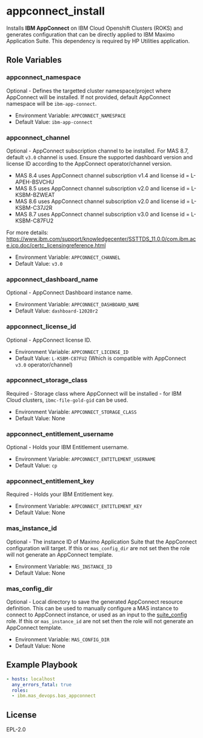 appconnect_install
===========

Installs **IBM AppConnect** on IBM Cloud Openshift Clusters (ROKS) and generates configuration that can be directly applied to IBM Maximo Application Suite.
This dependency is required by HP Utilities application.

Role Variables
--------------

### appconnect_namespace
Optional - Defines the targetted cluster namespace/project where AppConnect will be installed. If not provided, default AppConnect namespace will be `ibm-app-connect`.

- Environment Variable: `APPCONNECT_NAMESPACE`
- Default Value: `ibm-app-connect`

### appconnect_channel
Optional - AppConnect subscription channel to be installed. For MAS 8.7, default `v3.0` channel is used. Ensure the supported dashboard version and license ID according to the AppConnect operator/channel version. 

- MAS 8.4 uses AppConnect channel subscription v1.4 and license id = L-APEH-BSVCHU
- MAS 8.5 uses AppConnect channel subscription v2.0 and license id = L-KSBM-BZWEAT
- MAS 8.6 uses AppConnect channel subscription v2.0 and license id = L-KSBM-C37J2R
- MAS 8.7 uses AppConnect channel subscription v3.0 and license id = L-KSBM-C87FU2

For more details: https://www.ibm.com/support/knowledgecenter/SSTTDS_11.0.0/com.ibm.ace.icp.doc/certc_licensingreference.html

- Environment Variable: `APPCONNECT_CHANNEL`
- Default Value: `v3.0`

### appconnect_dashboard_name
Optional - AppConnect Dashboard instance name.

- Environment Variable: `APPCONNECT_DASHBOARD_NAME`
- Default Value: `dashboard-12020r2`

### appconnect_license_id
Optional - AppConnect license ID.

- Environment Variable: `APPCONNECT_LICENSE_ID`
- Default Value: `L-KSBM-C87FU2` (Which is compatible with AppConnect `v3.0` operator/channel)

### appconnect_storage_class
Required - Storage class where AppConnect will be installed - for IBM Cloud clusters, `ibmc-file-gold-gid` can be used.

- Environment Variable: `APPCONNECT_STORAGE_CLASS`
- Default Value: None

### appconnect_entitlement_username
Optional - Holds your IBM Entitlement username.

- Environment Variable: `APPCONNECT_ENTITLEMENT_USERNAME`
- Default Value: `cp`

### appconnect_entitlement_key
Required - Holds your IBM Entitlement key.

- Environment Variable: `APPCONNECT_ENTITLEMENT_KEY`
- Default Value: None

### mas_instance_id
Optional - The instance ID of Maximo Application Suite that the AppConnect configuration will target.  If this or `mas_config_dir` are not set then the role will not generate an AppConnect template.

- Environment Variable: `MAS_INSTANCE_ID`
- Default Value: None

### mas_config_dir
Optional - Local directory to save the generated AppConnect resource definition.  This can be used to manually configure a MAS instance to connect to AppConnect instance, or used as an input to the [suite_config](suite_config.md) role. If this or `mas_instance_id` are not set then the role will not generate an AppConnect template.

- Environment Variable: `MAS_CONFIG_DIR`
- Default Value: None

Example Playbook
----------------

```yaml
- hosts: localhost
  any_errors_fatal: true
  roles:
  - ibm.mas_devops.bas_appconnect
```

License
-------

EPL-2.0
